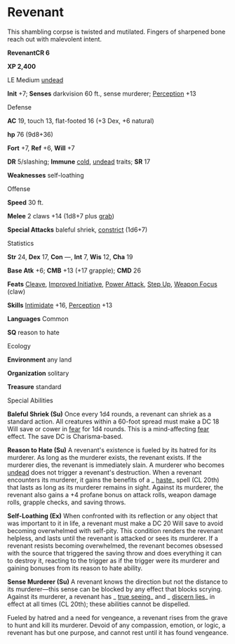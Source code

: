 # Revenant

This shambling corpse is twisted and mutilated. Fingers of sharpened bone reach out with malevolent intent.

**RevenantCR 6**

**XP 2,400**

LE Medium [undead](/pathfinderRPG/prd/monsters/creatureTypes.html#_undead)

**Init** +7; **Senses** darkvision 60 ft., sense murderer; [Perception](/pathfinderRPG/prd/additionalMonsters/../skills/perception.html#_perception) +13

Defense

**AC** 19, touch 13, flat-footed 16 (+3 Dex, +6 natural)

**hp** 76 (9d8+36)

**Fort** +7, **Ref** +6, **Will** +7

**DR** 5/slashing; **Immune** [cold](/pathfinderRPG/prd/monsters/creatureTypes.html#_cold-subtype), [undead](/pathfinderRPG/prd/monsters/creatureTypes.html#_undead) traits; **SR** 17

**Weaknesses** self-loathing

Offense

**Speed** 30 ft.

**Melee** 2 claws +14 (1d8+7 plus [grab](/pathfinderRPG/prd/monsters/universalMonsterRules.html#_grab))

**Special Attacks** baleful shriek, [constrict](/pathfinderRPG/prd/monsters/universalMonsterRules.html#_constrict) (1d6+7)

Statistics

**Str** 24, **Dex** 17, **Con** —, **Int** 7, **Wis** 12, **Cha** 19

**Base Atk** +6; **CMB** +13 (+17 grapple); **CMD** 26

**Feats** [Cleave](/pathfinderRPG/prd/additionalMonsters/../feats.html#_cleave), [Improved Initiative](/pathfinderRPG/prd/additionalMonsters/../feats.html#_improved-initiative), [Power Attack](/pathfinderRPG/prd/additionalMonsters/../feats.html#_power-attack), [Step Up](/pathfinderRPG/prd/additionalMonsters/../feats.html#_step-up), [Weapon Focus](/pathfinderRPG/prd/additionalMonsters/../feats.html#_weapon-focus) (claw)

**Skills** [Intimidate](/pathfinderRPG/prd/additionalMonsters/../skills/intimidate.html#_intimidate) +16, [Perception](/pathfinderRPG/prd/additionalMonsters/../skills/perception.html#_perception) +13

**Languages** Common

**SQ** reason to hate

Ecology

**Environment** any land

**Organization** solitary

**Treasure** standard

Special Abilities

**Baleful Shriek (Su)** Once every 1d4 rounds, a revenant can shriek as a standard action. All creatures within a 60-foot spread must make a DC 18 Will save or cower in [fear](/pathfinderRPG/prd/monsters/universalMonsterRules.html#_fear-(su-or-sp)) for 1d4 rounds. This is a mind-affecting [fear](/pathfinderRPG/prd/monsters/universalMonsterRules.html#_fear-(su-or-sp)) effect. The save DC is Charisma-based.

**Reason to Hate (Su)** A revenant's existence is fueled by its hatred for its murderer. As long as the murderer exists, the revenant exists. If the murderer dies, the revenant is immediately slain. A murderer who becomes [undead](/pathfinderRPG/prd/monsters/creatureTypes.html#_undead) does not trigger a revenant's destruction. When a revenant encounters its murderer, it gains the benefits of a _ [haste](/pathfinderRPG/prd/additionalMonsters/../spells/haste.html#_haste)_ spell (CL 20th) that lasts as long as its murderer remains in sight. Against its murderer, the revenant also gains a +4 profane bonus on attack rolls, weapon damage rolls, grapple checks, and saving throws.

**Self-Loathing (Ex)** When confronted with its reflection or any object that was important to it in life, a revenant must make a DC 20 Will save to avoid becoming overwhelmed with self-pity. This condition renders the revenant helpless, and lasts until the revenant is attacked or sees its murderer. If a revenant resists becoming overwhelmed, the revenant becomes obsessed with the source that triggered the saving throw and does everything it can to destroy it, reacting to the trigger as if the trigger were its murderer and gaining bonuses from its reason to hate ability.

**Sense Murderer (Su)** A revenant knows the direction but not the distance to its murderer—this sense can be blocked by any effect that blocks scrying. Against its murderer, a revenant has _ [true seeing](/pathfinderRPG/prd/additionalMonsters/../spells/trueSeeing.html#_true-seeing)_ and _ [discern lies](/pathfinderRPG/prd/additionalMonsters/../spells/discernLies.html#_discern-lies)_ in effect at all times (CL 20th); these abilities cannot be dispelled.

Fueled by hatred and a need for vengeance, a revenant rises from the grave to hunt and kill its murderer. Devoid of any compassion, emotion, or logic, a revenant has but one purpose, and cannot rest until it has found vengeance.

